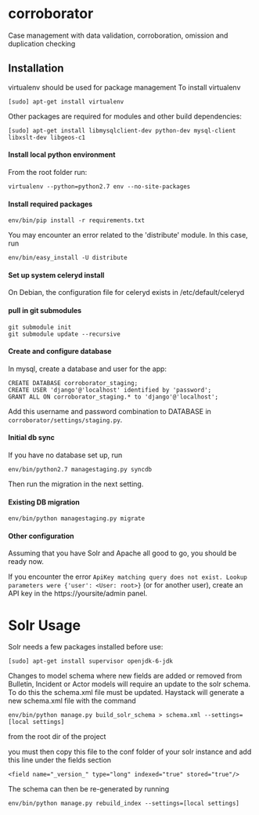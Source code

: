 corroborator
============

Case management with data validation, corroboration, omission and duplication checking

## Installation

virtualenv should be used for package management
To install virtualenv
```
[sudo] apt-get install virtualenv
```

Other packages are required for modules and other build dependencies:
```
[sudo] apt-get install libmysqlclient-dev python-dev mysql-client libxslt-dev libgeos-c1
```

#### Install local python environment
From the root folder run:

```
virtualenv --python=python2.7 env --no-site-packages
```

#### Install required packages
```
env/bin/pip install -r requirements.txt
```

You may encounter an error related to the 'distribute' module. In this case, run

```
env/bin/easy_install -U distribute
```

#### Set up system celeryd install
On Debian, the configuration file for celeryd exists in /etc/default/celeryd

#### pull in git submodules
```
git submodule init
git submodule update --recursive
```

#### Create and configure database
In mysql, create a database and user for the app:
```
CREATE DATABASE corroborator_staging;
CREATE USER 'django'@'localhost' identified by 'password';
GRANT ALL ON corroborator_staging.* to 'django'@'localhost';
```
Add this username and password combination to DATABASE in ```corroborator/settings/staging.py```.

#### Initial db sync
If you have no database set up, run
```
env/bin/python2.7 managestaging.py syncdb
```
Then run the migration in the next setting.

#### Existing DB migration
```
env/bin/python managestaging.py migrate
```

#### Other configuration
Assuming that you have Solr and Apache all good to go, you should be ready now.

If you encounter the error ```ApiKey matching query does not
exist. Lookup parameters were {'user': <User: root>}``` (or for
another user), create an API key in the https://yoursite/admin panel.

Solr Usage
==========

Solr needs a few packages installed before use:
```
[sudo] apt-get install supervisor openjdk-6-jdk
```

Changes to model schema where new fields are added or removed from Bulletin, Incident or Actor
models will require an update to the solr schema. To do this the schema.xml file must be updated.
Haystack will generate a new schema.xml file with the command

```
env/bin/python manage.py build_solr_schema > schema.xml --settings=[local settings]
```
from the root dir of the project

you must then copy this file to the conf folder of your solr instance and add this line under the fields section
```
<field name="_version_" type="long" indexed="true" stored="true"/>
```

The schema can then be re-generated by running
```
env/bin/python manage.py rebuild_index --settings=[local settings]
```

